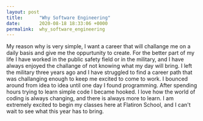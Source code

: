 ```yaml
---
layout: post
title:      "Why Software Engineering"
date:       2020-08-18 18:33:06 +0000
permalink:  why_software_engineering
---
```



My reason why is very simple, I want a career that will challange me on a daily basis and give me the oppurtunity to create. For the better part of my life I have worked in the public safety field or in the military, and I have always enjoyed the challange of not knowing what my day will bring. I left the military three years ago and I have struggled to find a career path that was challanging enough to keep me excited to come to work. I bounced around from idea to idea until one day I found programming. After spending hours trying to learn simple code I became hooked. I love how the world of coding is always changing, and there is always more to learn. I am extremely excited to begin my classes here at Flatiron School, and I can't wait to see what this year has to bring.
